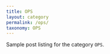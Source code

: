 ```yaml
---
title: OPS
layout: category
permalink: /ops/
taxonomy: OPS
---
```


Sample post listing for the category `OPS`.
